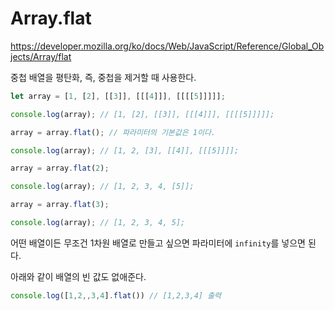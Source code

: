 # Array.flat

https://developer.mozilla.org/ko/docs/Web/JavaScript/Reference/Global_Objects/Array/flat

중첩 배열을 평탄화, 즉, 중첩을 제거할 때 사용한다. 

```js
let array = [1, [2], [[3]], [[[4]]], [[[[5]]]]];

console.log(array); // [1, [2], [[3]], [[[4]]], [[[[5]]]]];

array = array.flat(); // 파라미터의 기본값은 1이다.

console.log(array); // [1, 2, [3], [[4]], [[[5]]]];

array = array.flat(2);

console.log(array); // [1, 2, 3, 4, [5]];

array = array.flat(3);

console.log(array); // [1, 2, 3, 4, 5];
```

어떤 배열이든 무조건 1차원 배열로 만들고 싶으면 파라미터에 `infinity`를 넣으면 된다.

아래와 같이 배열의 빈 값도 없애준다.

```js
console.log([1,2,,3,4].flat()) // [1,2,3,4] 출력
```

